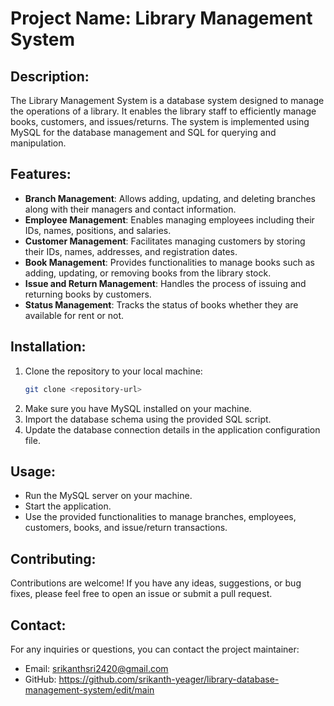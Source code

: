 # Project Name: Library Management System

## Description:
The Library Management System is a database system designed to manage the operations of a library. It enables the library staff to efficiently manage books, customers, and issues/returns. The system is implemented using MySQL for the database management and SQL for querying and manipulation.

## Features:
- **Branch Management**: Allows adding, updating, and deleting branches along with their managers and contact information.
- **Employee Management**: Enables managing employees including their IDs, names, positions, and salaries.
- **Customer Management**: Facilitates managing customers by storing their IDs, names, addresses, and registration dates.
- **Book Management**: Provides functionalities to manage books such as adding, updating, or removing books from the library stock.
- **Issue and Return Management**: Handles the process of issuing and returning books by customers.
- **Status Management**: Tracks the status of books whether they are available for rent or not.

## Installation:
1. Clone the repository to your local machine:
   ```bash
   git clone <repository-url>
   ```
2. Make sure you have MySQL installed on your machine.
3. Import the database schema using the provided SQL script.
4. Update the database connection details in the application configuration file.

## Usage:
- Run the MySQL server on your machine.
- Start the application.
- Use the provided functionalities to manage branches, employees, customers, books, and issue/return transactions.

## Contributing:
Contributions are welcome! If you have any ideas, suggestions, or bug fixes, please feel free to open an issue or submit a pull request.

## Contact:
For any inquiries or questions, you can contact the project maintainer:
- Email: srikanthsri2420@gmail.com
- GitHub: https://github.com/srikanth-yeager/library-database-management-system/edit/main
